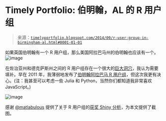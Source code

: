 <!--yml

category: 未分类

date: 2024-05-18 14:51:56

-->

# Timely Portfolio: 伯明翰，AL 的 R 用户组

> 来源：[`timelyportfolio.blogspot.com/2014/09/r-user-group-in-birmingham-al.html#0001-01-01`](http://timelyportfolio.blogspot.com/2014/09/r-user-group-in-birmingham-al.html#0001-01-01)

如果英国伯明翰有一个 R 用户组，那么美国阿拉巴马州的伯明翰也应该有一个。![image](https://blogger.googleusercontent.com/img/b/R29vZ2xl/AVvXsEiBeJUGvf-VEtwtnfdye0C8Ydmto2z96olOhX05A7erTgoyvX_jHkY3U_7nOlEaT1FY2qJ5URo-5PXwyxtsnPaqXygBMhY63EfUj4EqTUfp5xTRpheMdRkIv1LKVmrXRA4LkVO1lQwf0w/s1600-h/image%25255B8%25255D.png)

在佐治亚州和德克萨斯州之间的 R 用户组存在一个很大的[巨大洞穴](https://blenditbayes.shinyapps.io/rugsmaps/)，我认为需要填补。早在 2011 年，我薄弱地发布了[伯明翰阿拉巴马 R 用户组](http://timelyportfolio.blogspot.com/2011/03/r-user-group-birmingham-alabama.html)，但这次我更有决心。(注：我甚至可以考虑一些 Julia 和 Python，当然你们都知道我非常喜欢 JavaScript。)

![image](https://blenditbayes.shinyapps.io/rugsmaps/)

感谢 [@matlabulous](https://twitter.com/matlabulous) 提供了关于 R 用户组的[获奖 Shiny 分析](https://blenditbayes.shinyapps.io/rugsmaps/)，为本文提供了截图。
